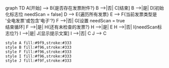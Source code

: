 graph TD
    A[开始] --> B{是否存在发票附件?}
    B -->|否| C[结束]
    B -->|是| D[初始化标志位 needScan = false]
    D --> E{遍历所有发票}
    E --> F{当前发票类型是<br/>'全电发票'或包含'电子'?}
    F -->|否| G[设置 needScan = true<br/>结束循环]
    F -->|是| H{还有未检查的发票?}
    H -->|是| E
    H -->|否| I{needScan标志位?}
    I -->|是| J[显示提示文案]
    I -->|否| C
    J --> C

    style A fill:#9f9,stroke:#333
    style B fill:#f96,stroke:#333
    style F fill:#f96,stroke:#333
    style I fill:#f96,stroke:#333
    style J fill:#f9f,stroke:#333